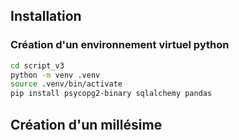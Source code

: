 

## Installation

### Création d'un environnement virtuel python

```bash
cd script_v3
python -m venv .venv
source .venv/bin/activate
pip install psycopg2-binary sqlalchemy pandas
```

## Création d'un millésime


